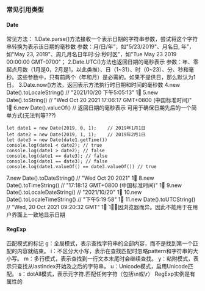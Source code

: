 ### 常见引用类型
#### Date
常见方法：
1.Date.parse()方法接收一个表示日期的字符串参数，尝试将这个字符串转换为表示该日期的毫秒数
参数：月/日/年”，如"5/23/2019"、月名日, 年”，如"May 23, 2019"、周几月名日年时:分:秒时区”，如"Tue May 23 2019 00:00:00 GMT-0700"；
2.Date.UTC()方法也返回日期的毫秒表示
参数：年、零起点月数（1月是0，2月是1，以此类推）、日（1~31）、时（0~23）、分、秒和毫秒。这些参数中，只有前两个（年和月）是必需的。如果不提供日，那么默认为1日。
3.Date.now()方法，返回表示方法执行时日期和时间的毫秒数
4.new Date().toLocaleString() // "2021/10/20 下午5:05:13"  1⃣️
5.new Date().toString() // "Wed Oct 20 2021 17:06:17 GMT+0800 (中国标准时间)" 1⃣️
6.new Date().valueOf() // 返回日期的毫秒表示
可用于确保日期先后的一个简单方式(无法判等???)
```
let date1 = new Date(2019, 0, 1);    // 2019年1月1日
let date2 = new Date(2019, 1, 1);    // 2019年2月1日
let date3 = new Date(date1.getTime()) 
console.log(date1 < date2); // true 
console.log(date1 > date2); // false 
console.log(date1 == date3); // false 
console.log(date1 == date3); // false 
console.log(date1.valueOf() == date3.valueOf()) // true
```
7.new Date().toDateString()  // "Wed Oct 20 2021" 1⃣️
8.new Date().toTimeString()  // "17:18:12 GMT+0800 (中国标准时间)" 1⃣️
9.new Date().toLocaleDateString() // "2021/10/20" 1⃣️
10.new Date().toLocaleTimeString() // "下午5:19:58" 1⃣️
11.new Date().toUTCString()  // "Wed, 20 Oct 2021 09:20:32 GMT" 1⃣️
1⃣️：因浏览器而异。因此不能用于在用户界面上一致地显示日期
#### RegExp
匹配模式的标记
g：全局模式，表示查找字符串的全部内容，而不是找到第一个匹配的内容就结束。
i：不区分大小写，表示在查找匹配时忽略pattern和字符串的大小写。
m：多行模式，表示查找到一行文本末尾时会继续查找。
y：粘附模式，表示只查找从lastIndex开始及之后的字符串。
u：Unicode模式，启用Unicode匹配。
s：dotAll模式，表示元字符.匹配任何字符（包括\n或\r）
RegExp实例是有属性的
